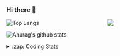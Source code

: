 ### Hi there 👋

<!--
**tao8687/tao8687** is a ✨ _special_ ✨ repository because its `README.md` (this file) appears on your GitHub profile.

Here are some ideas to get you started:

- 🔭 I’m currently working on ...
- 🌱 I’m currently learning ...
- 👯 I’m looking to collaborate on ...
- 🤔 I’m looking for help with ...
- 💬 Ask me about ...
- 📫 How to reach me: ...
- 😄 Pronouns: ...
- ⚡ Fun fact: ...
-->

<img align='right' src="https://media.giphy.com/media/M9gbBd9nbDrOTu1Mqx/giphy.gif" width="240">

  
![Top Langs](https://github-readme-stats.vercel.app/api/top-langs/?username=tao8687&layout=compact&title_color=23238E&text_color=A67D3D)

![Anurag's github stats](https://github-readme-stats.vercel.app/api?username=tao8687&show_icons=true&&text_color=A67D3D&title_color=23238E&show_icons=false&count_private=true&hide=stars)

<details>
  <summary>:zap: Coding Stats</summary>
  <br>
    
<!--START_SECTION:waka-->
![Code Time](http://img.shields.io/badge/Code%20Time-1%2C316%20hrs%2038%20mins-blue)

![Profile Views](http://img.shields.io/badge/Profile%20Views-0-blue)

**🐱 My GitHub Data** 

> 📦 1.5 MB Used in GitHub's Storage 
 > 
> 🏆 157 Contributions in the Year 2023
 > 
> 🚫 Not Opted to Hire
 > 
> 📜 50 Public Repositories 
 > 
> 🔑 22 Private Repositories 
 > 
**I'm an Early 🐤** 

```text
🌞 Morning                1025 commits        █████████████████████░░░░   83.40 % 
🌆 Daytime                84 commits          ██░░░░░░░░░░░░░░░░░░░░░░░   06.83 % 
🌃 Evening                116 commits         ██░░░░░░░░░░░░░░░░░░░░░░░   09.44 % 
🌙 Night                  4 commits           ░░░░░░░░░░░░░░░░░░░░░░░░░   00.33 % 
```
📅 **I'm Most Productive on Wednesday** 

```text
Monday                   177 commits         ████░░░░░░░░░░░░░░░░░░░░░   14.40 % 
Tuesday                  164 commits         ███░░░░░░░░░░░░░░░░░░░░░░   13.34 % 
Wednesday                230 commits         █████░░░░░░░░░░░░░░░░░░░░   18.71 % 
Thursday                 155 commits         ███░░░░░░░░░░░░░░░░░░░░░░   12.61 % 
Friday                   173 commits         ████░░░░░░░░░░░░░░░░░░░░░   14.08 % 
Saturday                 169 commits         ███░░░░░░░░░░░░░░░░░░░░░░   13.75 % 
Sunday                   161 commits         ███░░░░░░░░░░░░░░░░░░░░░░   13.10 % 
```


📊 **This Week I Spent My Time On** 

```text
🕑︎ Time Zone: Asia/Shanghai

💬 Programming Languages: 
C                        6 hrs 42 mins       ██████████░░░░░░░░░░░░░░░   39.65 % 
Python                   3 hrs 42 mins       █████░░░░░░░░░░░░░░░░░░░░   21.95 % 
Bash                     2 hrs 24 mins       ████░░░░░░░░░░░░░░░░░░░░░   14.21 % 
Text                     2 hrs 22 mins       ████░░░░░░░░░░░░░░░░░░░░░   14.03 % 
Makefile                 46 mins             █░░░░░░░░░░░░░░░░░░░░░░░░   04.60 % 

🔥 Editors: 
VS Code                  16 hrs 55 mins      █████████████████████████   100.00 % 

🐱‍💻 Projects: 
vc0768                   14 hrs 38 mins      ██████████████████████░░░   86.53 % 
TS0845_208               2 hrs 16 mins       ███░░░░░░░░░░░░░░░░░░░░░░   13.47 % 

💻 Operating System: 
Linux                    16 hrs 55 mins      █████████████████████████   100.00 % 
```

**I Mostly Code in Python** 

```text
Python                   9 repos             ████████░░░░░░░░░░░░░░░░░   31.03 % 
C++                      7 repos             ██████░░░░░░░░░░░░░░░░░░░   24.14 % 
JavaScript               2 repos             ██░░░░░░░░░░░░░░░░░░░░░░░   06.90 % 
Batchfile                1 repo              █░░░░░░░░░░░░░░░░░░░░░░░░   03.45 % 
HTML                     1 repo              █░░░░░░░░░░░░░░░░░░░░░░░░   03.45 % 
```



**Timeline**

![Lines of Code chart](https://raw.githubusercontent.com/tao8687/tao8687/master/assets/bar_graph.png)


 Last Updated on 04/06/2023 01:59:13 UTC
<!--END_SECTION:waka-->
</details>
